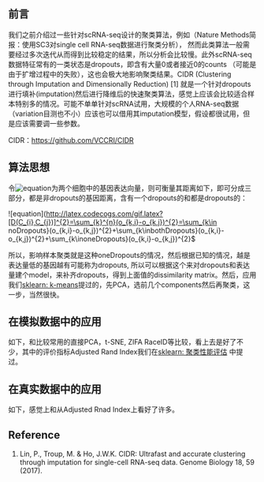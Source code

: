 ## 前言  

我们之前介绍过一些针对scRNA-seq设计的聚类算法，例如（Nature Methods简报：使用SC3对single cell RNA-seq数据进行聚类分析）， 然而此类算法一般需要经过多次迭代从而得到比较稳定的结果，所以分析会比较慢。此外scRNA-seq数据特征常有的一类状态是dropouts，即含有大量0或者接近0的counts （可能是由于扩增过程中的失败），这也会极大地影响聚类结果。CIDR (Clustering through Imputation and Dimensionally Reduction) [1] 就是一个针对dropouts进行填补(imputation)然后进行降维后的快速聚类算法，感觉上应该会比较适合样本特别多的情况。可能不单单针对scRNA试用，大规模的个人RNA-seq数据（variation目测也不小）应该也可以借用其imputation模型，假设都很试用，但是应该需要调一些参数。   

CIDR：https://github.com/VCCRI/CIDR



## 算法思想   

令![equation](http://latex.codecogs.com/gif.latex?C_{i}=(o_{1,i},o_{2,i},...,o_{n,i}),C_{j}=(o_{1,j},o_{2,j},...,o_{n,j}))为两个细胞中的基因表达向量，则可衡量其距离如下，即可分成三部分，都是非dropouts的基因距离，含有一个dropouts的和都是dropouts的：

![equation](http://latex.codecogs.com/gif.latex?[D(C_{i},C_{j})]^{2}=\sum_{k}^{n}(o_{k,i}-o_{k,j})^{2}=\sum_{k\in noDropouts}(o_{k,i}-o_{k,j})^{2}+\sum_{k\inbothDropouts}(o_{k,i}-o_{k,j})^{2}+\sum_{k\inoneDropouts}(o_{k,i}-o_{k,j})^{2}$

所以，影响样本聚类就是这种oneDropouts的情况，然后根据已知的情况，越是表达量低的基因越有可能称为dropouts, 所以可以根据这个来对dropouts和表达量建个model，来补齐dropouts，得到上面值的dissimilarity matrix。然后，应用我们[sklearn: k-means](https://github.com/NGSHotpot/sklearn/blob/master/sklearn:%20k-means.md)提过的，先PCA，选前几个components然后再聚类，这一步，当然很快。



## 在模拟数据中的应用 

如下，和比较常用的直接PCA，t-SNE, ZIFA RaceID等比较，看上去是好了不少，其中的评价指标Adjusted Rand Index我们在[sklearn: 聚类性能评估](https://github.com/NGSHotpot/sklearn/blob/master/sklearn:%E8%81%9A%E7%B1%BB%E6%80%A7%E8%83%BD%E8%AF%84%E4%BC%B0.md) 中提过。
![]()

## 在真实数据中的应用   

如下，感觉上和从Adjusted Rnad Index上看好了许多。




## Reference 

1. Lin, P., Troup, M. & Ho, J.W.K. CIDR: Ultrafast and accurate clustering through imputation for single-cell RNA-seq data. Genome Biology 18, 59 (2017).

